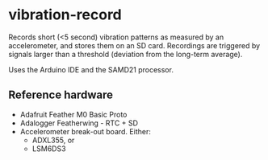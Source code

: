 # vibration-record

Records short (<5 second) vibration patterns as measured by an accelerometer, and stores them on an SD card. Recordings are triggered by signals larger than a threshold (deviation from the long-term average).

Uses the Arduino IDE and the SAMD21 processor.

## Reference hardware

* Adafruit Feather M0 Basic Proto
* Adalogger Featherwing - RTC + SD
* Accelerometer break-out board. Either:
  * ADXL355, or
  * LSM6DS3
